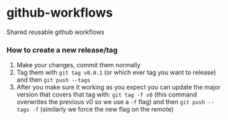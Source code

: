 # github-workflows
Shared reusable github workflows


### How to create a new release/tag

1. Make your changes, commit them normally
2. Tag them with `git tag v0.0.1` (or which ever tag you want to release) and then `git push --tags`
3. After you make sure it working as you expect you can update the major version that covers that tag with: `git tag -f v0` (this command overwrites the previous v0 so we use a `-f` flag) and then `git push --tags -f` (similarly we force the new flag on the remote)
